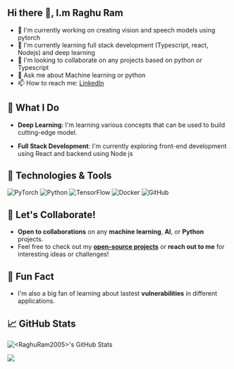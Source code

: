 ## Hi there 👋, I.m **Raghu Ram**

- 🔭 I'm currently working on creating vision and speech models using pytorch
- 🌱 I'm currently learning full stack development (Typescript, react, Nodejs) and deep learning
- 👯 I'm looking to collaborate on any projects based on python or Typescript
- 💬 Ask me about Machine learning or python
- 📫 How to reach me: <a href="https://linkedin.com/in/raghu-ram-sai-lingutla-atom" target="blank">LinkedIn</a>

## 🚀 What I Do

* **Deep Learning**: I'm learning various concepts that can be used to build cutting-edge model.

* **Full Stack Development**: I'm currently exploring front-end development using React and backend using Node js

## 🔧 Technologies & Tools

![PyTorch](https://img.shields.io/badge/-PyTorch-EE4C2C?style=flat\&logo=pytorch\&logoColor=white)
![Python](https://img.shields.io/badge/-Python-3776AB?style=flat\&logo=python\&logoColor=white)
![TensorFlow](https://img.shields.io/badge/-TensorFlow-FF6F00?style=flat\&logo=tensorflow\&logoColor=white)
![Docker](https://img.shields.io/badge/-Docker-2496ED?style=flat\&logo=docker\&logoColor=white)
![GitHub](https://img.shields.io/badge/-GitHub-181717?style=flat\&logo=github\&logoColor=white)

## 🤝 Let's Collaborate!

* **Open to collaborations** on any **machine learning**, **AI**, or **Python** projects.
* Feel free to check out my **[open-source projects](https://github.com/RaghuRam2005?tab=repositories)** or **reach out to me** for interesting ideas or challenges!

## 💬 Fun Fact

* I'm also a big fan of learning about lastest **vulnerabilities** in different applications.

## 📈 GitHub Stats

![\<RaghuRam2005>'s GitHub Stats](https://github-readme-stats.vercel.app/api?username=RaghuRam2005\&show_icons=true\&count_private=true\&hide=prs\&theme=tokyonight)

![](https://github-readme-stats.vercel.app/api/top-langs/?username=RaghuRam2005&theme=tokyonight&include_all_commits=true&count_private=false&layout=compact)


